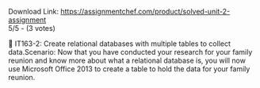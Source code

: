 Download Link: https://assignmentchef.com/product/solved-unit-2-assignment
<br>
5/5 - (3 votes)

 IT163-2: Create relational databases with multiple tables to collect data.Scenario: Now that you have conducted your research for your family reunion and know more about what a relational database is, you will now use Microsoft Office 2013 to create a table to hold the data for your family reunion.

